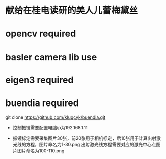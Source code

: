 # 献给在桂电读研的美人儿蕾梅黛丝

# opencv required

# basler camera lib use

# eigen3 required

# buendia required 

git clone https://github.com/klugcyk/buendia.git

* 控制振镜需要配置电脑ip为192.168.1.11

* 振镜标定需要采集图片30张，前20张用于相机标定，后10张用于计算出射激光线的方程，图片命名为1-30.png
出射激光线方程需要对应的激光中心点图片图片命名为100-110.png

